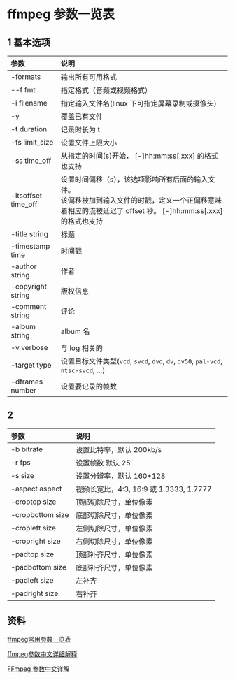 # ffmpeg 参数一览表

## 1 基本选项

| <div style="300pt">参数</div> | 说明 |
| :--- | :--- |
| -formats | 输出所有可用格式 |
| --f fmt | 指定格式（音频或视频格式） |
| -i filename | 指定输入文件名(linux 下可指定屏幕录制或摄像头) |
| -y | 覆盖已有文件 |
| -t duration | 记录时长为 t |
| -fs limit_size | 设置文件上限大小 |
| -ss time_off | 从指定的时间(s)开始， [-]hh:mm:ss[.xxx] 的格式也支持 |
| -itsoffset time_off | 设置时间偏移（s），该选项影响所有后面的输入文件。<br />该偏移被加到输入文件的时戳，定义一个正偏移意味着相应的流被延迟了 offset 秒。 [-]hh:mm:ss[.xxx] 的格式也支持 |
| -title string | 标题 |
| -timestamp time | 时间戳 |
| -author string | 作者 |
| -copyright string | 版权信息 |
| -comment string | 评论 |
| -album string | album 名 |
| -v verbose | 与 log 相关的 |
| -target type | 设置目标文件类型(`vcd`, `svcd`, `dvd`, `dv`, `dv50`, `pal-vcd`, `ntsc-svcd`, ...) |
| -dframes number | 设置要记录的帧数 |

## 2 

| 参数 | 说明 |
| :--- | :--- |
| -b bitrate | 设置比特率，默认 200kb/s |
| -r fps | 设置帧数 默认 25 |
| -s size | 设置分辨率，默认 160*128 |
| -aspect aspect | 视频长宽比，4:3, 16:9 或 1.3333, 1.7777 |
| -croptop size | 顶部切除尺寸，单位像素 |
| -cropbottom size | 底部切除尺寸，单位像素 |
| -cropleft size | 左侧切除尺寸，单位像素 |
| -cropright size | 右侧切除尺寸，单位像素 |
| -padtop size | 顶部补齐尺寸，单位像素 |
| -padbottom size | 底部补齐尺寸，单位像素 |
| -padleft size | 左补齐 |
| -padright size | 右补齐 |


## 资料

[ffmpeg常用参数一览表](https://www.cnblogs.com/mwl523/p/10856633.html)

[ffmpeg参数中文详细解释](https://blog.csdn.net/leixiaohua1020/article/details/12751349)

[FFmpeg 参数中文详解](https://blog.csdn.net/zhouzhiwengang/article/details/109229698)